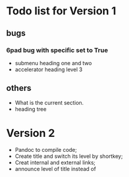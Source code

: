 # Todo list for Version 1

## bugs
### 6pad bug with specific set to True

- submenu heading one and two
- accelerator heading level 3

## others 

- What is the current section.
- heading tree

# Version 2 #

- Pandoc to compile code;
- Create title and switch its level by shortkey;
- Creat internal and external links;
- announce level of title instead of 
